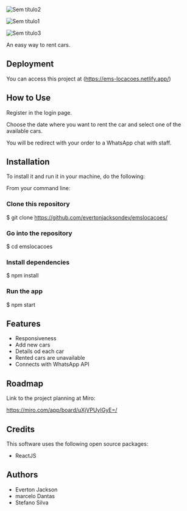 ![Sem título2](https://user-images.githubusercontent.com/102061145/195985729-2304d81e-97b0-471e-ad71-664bb5893e27.png)


![Sem título1](https://user-images.githubusercontent.com/102061145/195985688-2eeadbf6-15ec-47ba-8344-49c736c4724b.png)

![Sem título3](https://user-images.githubusercontent.com/102061145/195985802-bec68dc5-fc21-487c-a538-a263e73644c3.png)

An easy way to rent cars.




## Deployment

You can access this project at (https://ems-locacoes.netlify.app/)



## How to Use
Register in the login page.

Choose the date where you want to rent the car and select one of the available cars.

You will be redirect with your order to a WhatsApp chat with staff.



## Installation

To install it and run it in your machine, do the following:

From your command line:

### Clone this repository
$ git clone https://github.com/evertonjacksondev/emslocacoes/

### Go into the repository
$ cd emslocacoes

### Install dependencies
$ npm install

### Run the app
$ npm start

    
## Features

- Responsiveness
- Add new cars
- Details od each car
- Rented cars are unavailable
- Connects with WhatsApp API


## Roadmap

Link to the project planning at Miro:

https://miro.com/app/board/uXjVPUyIGyE=/


## Credits
This software uses the following open source packages:

- ReactJS


## Authors


- Everton Jackson
- marcelo Dantas
- Stefano Silva
